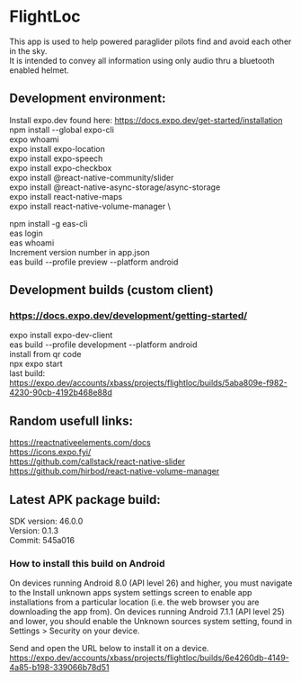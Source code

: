 # FlightLoc
This app is used to help powered paraglider pilots find and avoid each other in the sky. \
It is intended to convey all information using only audio thru a bluetooth enabled helmet.


## Development environment:
Install expo.dev found here: https://docs.expo.dev/get-started/installation \
npm install --global expo-cli \
expo whoami \
expo install expo-location \
expo install expo-speech \
expo install expo-checkbox \
expo install @react-native-community/slider \
expo install @react-native-async-storage/async-storage \
expo install react-native-maps \
expo install react-native-volume-manager \

npm install -g eas-cli \
eas login \
eas whoami \
Increment version number in app.json \
eas build --profile preview --platform android

## Development builds (custom client)
### https://docs.expo.dev/development/getting-started/
expo install expo-dev-client \
eas build --profile development --platform android \
install from qr code \
npx expo start \
last build:  https://expo.dev/accounts/xbass/projects/flightloc/builds/5aba809e-f982-4230-90cb-4192b468e88d

## Random usefull links:
https://reactnativeelements.com/docs \
https://icons.expo.fyi/ \
https://github.com/callstack/react-native-slider \
https://github.com/hirbod/react-native-volume-manager

## Latest APK package build:
SDK version:  46.0.0 \
Version:  0.1.3 \
Commit:  545a016 

### How to install this build on Android

On devices running Android 8.0 (API level 26) and higher, you must navigate to the Install unknown apps system settings screen to enable app installations from a particular location (i.e. the web browser you are downloading the app from).
On devices running Android 7.1.1 (API level 25) and lower, you should enable the Unknown sources system setting, found in Settings > Security on your device.

Send and open the URL below to install it on a device.
https://expo.dev/accounts/xbass/projects/flightloc/builds/6e4260db-4149-4a85-b198-339066b78d51
